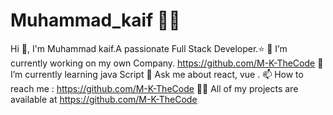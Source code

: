 # Muhammad_kaif 👋👋

Hi 👋, I'm
Muhammad kaif.A passionate Full Stack Developer.⭐
🔭 I’m currently working on my own Company.
https://github.com/M-K-TheCode
🌱 I’m currently learning java Script
💬 Ask me about
react, vue .
📫 How to reach me : https://github.com/M-K-TheCode
👨‍💻 All of my projects are available at
  https://github.com/M-K-TheCode



